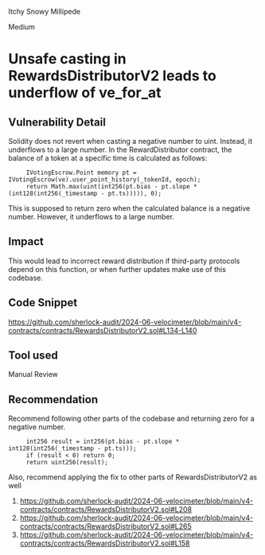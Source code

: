 Itchy Snowy Millipede

Medium

# Unsafe casting in RewardsDistributorV2 leads to underflow of ve_for_at

## Vulnerability Detail
Solidity does not revert when casting a negative number to uint. Instead, it underflows to a large
number. In the RewardDistributor contract, the balance of a token at a specific time is calculated as follows:
```solidity
     IVotingEscrow.Point memory pt = IVotingEscrow(ve).user_point_history(_tokenId, epoch);
     return Math.max(uint(int256(pt.bias - pt.slope * (int128(int256(_timestamp - pt.ts))))), 0);
```
This is supposed to return zero when the calculated balance is a negative number. However, it underflows to a large number.

## Impact
This would lead to incorrect reward distribution if third-party protocols depend on this function, or when further updates make use of this codebase.

## Code Snippet
https://github.com/sherlock-audit/2024-06-velocimeter/blob/main/v4-contracts/contracts/RewardsDistributorV2.sol#L134-L140

## Tool used

Manual Review

## Recommendation
Recommend following other parts of the codebase and returning zero for a negative number.
```solidity
     int256 result = int256(pt.bias - pt.slope * int128(int256(_timestamp - pt.ts)));
     if (result < 0) return 0;
     return uint256(result);
```

Also, recommend applying the fix to other parts of RewardsDistributorV2 as well
1. https://github.com/sherlock-audit/2024-06-velocimeter/blob/main/v4-contracts/contracts/RewardsDistributorV2.sol#L208
2. https://github.com/sherlock-audit/2024-06-velocimeter/blob/main/v4-contracts/contracts/RewardsDistributorV2.sol#L265
3. https://github.com/sherlock-audit/2024-06-velocimeter/blob/main/v4-contracts/contracts/RewardsDistributorV2.sol#L158
